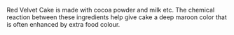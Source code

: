Red Velvet Cake is made with cocoa powder and milk etc. The chemical reaction between these ingredients help give cake a deep maroon color that is often enhanced by extra food colour.